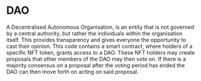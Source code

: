 # DAO

A Decentralised Autonomous Organisation, is an entity that is not governed by a central authority, but rather the individuals within the organisation itself. This provides transparency and gives everyone the opportunity to cast their opinion.
This code contains a smart contract, where holders of a specific NFT token, grants access to a DAO. These NFT holders may create proposals that other members of the DAO may then vote on. If there is a majority consensus on a proposal after the voting period has ended the DAO can then move forth on acting on said proposal. 
